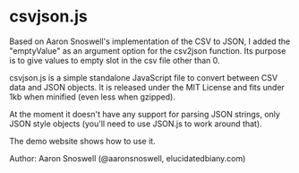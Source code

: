 # csvjson.js

Based on Aaron Snoswell's implementation of the CSV to JSON, I added the "emptyValue" as an argument option for the csv2json function. 
Its purpose is to give values to empty slot in the csv file other than 0.


csvjson.js is a simple standalone JavaScript file to convert between CSV data
and JSON objects. It is released under the MIT License and fits under 1kb when
minified (even less when gzipped).

At the moment it doesn't have any support for parsing JSON strings, only JSON
style objects (you'll need to use JSON.js to work around that).

The demo website shows how to use it.

Author: Aaron Snoswell (@aaronsnoswell, elucidatedbiany.com)
